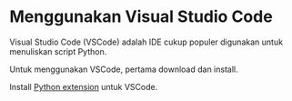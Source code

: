# Menggunakan Visual Studio Code

Visual Studio Code (VSCode) adalah IDE cukup populer digunakan untuk menuliskan script Python.

Untuk menggunakan VSCode, pertama download dan install.

Install [Python extension](https://marketplace.visualstudio.com/items?itemName=ms-python.python) untuk VSCode.


